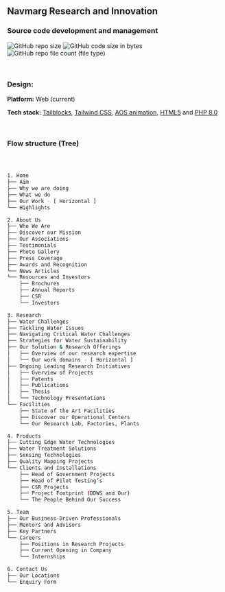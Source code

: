 ## Navmarg Research and Innovation
### Source code development and management 


![GitHub repo size](https://img.shields.io/github/repo-size/Navmarg-Research-and-Innovation/navmarg-research-and-innovation.github.io)  ![GitHub code size in bytes](https://img.shields.io/github/languages/code-size/Navmarg-Research-and-Innovation/navmarg-research-and-innovation.github.io) ![GitHub repo file count (file type)](https://img.shields.io/github/directory-file-count/Navmarg-Research-and-Innovation/navmarg-research-and-innovation.github.io)

<br/>

### Design:
**Platform:** Web (current)

**Tech stack:** [Tailblocks](https://tailblocks.cc/), [Tailwind CSS](https://tailwindcss.com/docs/installation), [AOS animation](https://michalsnik.github.io/aos/), [HTML5](#) and [PHP 8.0](#)


<br/>

### Flow structure (Tree)



```bash



1. Home
├── Aim
├── Why we are doing
├── What we do
├── Our Work - [ Horizontal ]
└── Highlights

2. About Us
├── Who We Are
├── Discover our Mission
├── Our Associations
├── Testimonials
├── Photo Gallery
├── Press Coverage
├── Awards and Recognition
└── News Articles
└── Resources and Investors
    ├── Brochures
    ├── Annual Reports
    ├── CSR
    └── Investors

3. Research
├── Water Challenges
├── Tackling Water Issues
├── Navigating Critical Water Challenges
├── Strategies for Water Sustainability
├── Our Solution & Research Offerings
│   ├── Overview of our research expertise
│   └── Our work domains - [ Horizontal ]
├── Ongoing Leading Research Initiatives
│   ├── Overview of Projects
│   ├── Patents
│   ├── Publications
│   ├── Thesis
│   └── Technology Presentations
└── Facilities
    ├── State of the Art Facilities
    ├── Discover our Operational Centers
    └── Our Research Lab, Factories, Plants

4. Products
├── Cutting Edge Water Technologies
├── Water Treatment Solutions
├── Sensing Technologies
├── Quality Mapping Projects
└── Clients and Installations
    ├── Head of Government Projects
    ├── Head of Pilot Testing’s
    ├── CSR Projects
    ├── Project Footprint (DDWS and Our)
    └── The People Behind Our Success

5. Team
├── Our Business-Driven Professionals
├── Mentors and Advisors
├── Key Partners
└── Careers
    ├── Positions in Research Projects
    ├── Current Opening in Company
    └── Internships

6. Contact Us
├── Our Locations
└── Enquiry Form

```

<br/>


